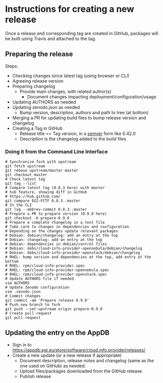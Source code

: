 # Instructions for creating a new release

Once a release and corresponding tag are created in GitHub, packages will be
built using Travis and attached to the tag.

## Preparing the release

Steps:

* Checking changes since latest tag (using browser or CLI)
* Agreeing release version
* Preparing changelog
  * Provide main changes, with related author(s)
    * Document changes impacting deployment/configuration/usage
* Updating AUTHORS as needed
* Updating zenodo.json as needed
  * Bump version, description, authors and path to tree (at bottom)
* Merging a PR for updating build files to bump release version and changelog
* Creating a Tag in GitHub
  * Release title == Tag version, in a [semver](https://semver.org/) form like 0.42.0
  * Description is the changelog added to the build files

### Doing it from the Command Line Interface

```console
# Synchronize fork with upstream
git fetch upstream
git rebase upstream/master master
git checkout master
# Check latest tag
git tag --list
# Compare latest tag (0.8.3 here) with master
# hub feature, showing diff in GitHub
# https://hub.github.com/
git compare EGI-FCTF 0.8.3..master
# In the CLI
git log --abbrev-commit 0.8.3..master
# Prepare a PR to prepare version (0.9.0 here)
git checkout -b prepare-0.9.0
# Prepare a complete changelog in a text file
# Take care to changes in dependencies and configuration
# Depending on the changes update relevant packages
# Debian: debian/changelog: add an entry at the top
# Debian: changelog: add an entry at the top
# Debian: dependencies in debian/control files
# Debian: debs/cloud-info-provider-opennebula/debian/changelog
# Debian: debs/cloud-info-provider-openstack/debian/changelog
# RHEL: bump version and dependencies at the top, add entry at the bottom
# RHEL: rpm/cloud-info-provider.spec
# RHEL: rpm/cloud-info-provider-opennebula.spec
# RHEL: rpm/cloud-info-provider-openstack.spec
# Update AUTHORS file if needed
vim AUTHORS
# Update Zenodo configuration
vim .zenodo.json
# Commit changes
git commit -am 'Prepare release 0.9.0'
# Push new branch to fork
git push --set-upstream origin prepare-0.9.0
# Create pull request
git pull-request
```

## Updating the entry on the AppDB

* Sign in to https://appdb.egi.eu/store/software/cloud.info.provider/releases/
* Create a new update (or a new release if appropriate)
  * Document description, release notes and changelog (same as the one used on
    GitHub) as needed.
  * Upload files/packages downloaded from the GitHub release
  * Publish release
